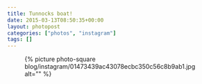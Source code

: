 ```yaml
---
title: Tunnocks boat!
date: 2015-03-13T08:50:35+00:00
layout: photopost
categories: ["photos", "instagram"]
tags: []
---
```


<figure class="photo photo--square">
  {% picture photo-square blog/instagram/01473439ac43078ecbc350c56c8b9ab1.jpg alt="" %}
</figure>


